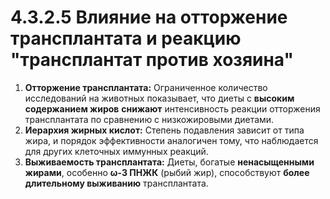 # 4.3.2.5 Влияние на отторжение трансплантата и реакцию "трансплантат против хозяина"

1.  **Отторжение трансплантата:** Ограниченное количество исследований на животных показывает, что диеты с **высоким содержанием жиров** **снижают** интенсивность реакции отторжения трансплантата по сравнению с низкожировыми диетами.
2.  **Иерархия жирных кислот:** Степень подавления зависит от типа жира, и порядок эффективности аналогичен тому, что наблюдается для других клеточных иммунных реакций.
3.  **Выживаемость трансплантата:** Диеты, богатые **ненасыщенными жирами**, особенно **ω-3 ПНЖК** (рыбий жир), способствуют **более длительному выживанию** трансплантата.
